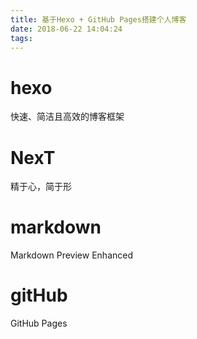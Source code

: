 ```yaml
---
title: 基于Hexo + GitHub Pages搭建个人博客
date: 2018-06-22 14:04:24
tags:
---
```

<!-- slide -->
# hexo
快速、简洁且高效的博客框架
<!-- slide -->
# NexT
精于心，简于形

<!-- slide -->
# markdown
Markdown Preview Enhanced

<!-- slide -->
# gitHub
GitHub Pages
